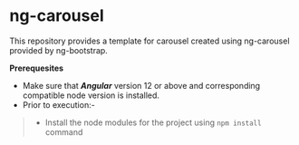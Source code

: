 # ng-carousel


This repository provides a template for carousel created using ng-carousel provided by ng-bootstrap.

**Prerequesites**

- Make sure that ***Angular*** version 12 or above and corresponding compatible node version is installed.
- Prior to execution:-
> -   Install the node modules for the project using ```npm install``` command
